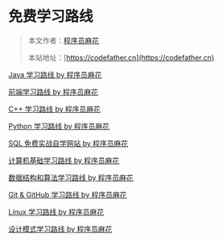 # 免费学习路线

> 本文作者：[程序员麻花](https://yuyuanweb.feishu.cn/wiki/Abldw5WkjidySxkKxU2cQdAtnah)
>
> 本站地址：[https://codefather.cn](https://codefather.cn)


[Java 学习路线 by 程序员麻花](Java学习路线%20by%20程序员麻花.md)

[前端学习路线 by 程序员麻花](前端学习路线%20by%20程序员麻花.md)

[C++ 学习路线 by 程序员麻花](C++学习路线%20by%20程序员麻花.md)

[Python 学习路线 by 程序员麻花](Python学习路线%20by%20程序员麻花.md)

[SQL 免费实战自学网站 by 程序员麻花](SQL免费实战自学网站%20by%20程序员麻花.md)

[计算机基础学习路线 by 程序员麻花](计算机基础学习路线%20by%20程序员麻花.md)

[数据结构和算法学习路线 by 程序员麻花](数据结构和算法学习路线%20by%20程序员麻花.md)

[Git & GitHub 学习路线 by 程序员麻花](Git&GitHub学习路线%20by%20程序员麻花.md)

[Linux 学习路线 by 程序员麻花](Linux学习路线%20by%20程序员麻花.md)

[设计模式学习路线 by 程序员麻花](设计模式学习路线%20by%20程序员麻花.md)





